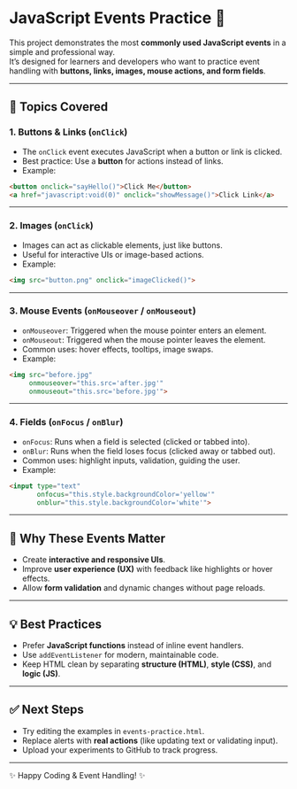 # JavaScript Events Practice 🚀

This project demonstrates the most **commonly used JavaScript events** in a simple and professional way.  
It’s designed for learners and developers who want to practice event handling with **buttons, links, images, mouse actions, and form fields**.

---

## 📌 Topics Covered

### 1. Buttons & Links (`onClick`)
- The `onClick` event executes JavaScript when a button or link is clicked.
- Best practice: Use a **button** for actions instead of links.
- Example:
```html
<button onclick="sayHello()">Click Me</button>
<a href="javascript:void(0)" onclick="showMessage()">Click Link</a>
```

---

### 2. Images (`onClick`)
- Images can act as clickable elements, just like buttons.
- Useful for interactive UIs or image-based actions.
- Example:
```html
<img src="button.png" onclick="imageClicked()">
```

---

### 3. Mouse Events (`onMouseover` / `onMouseout`)
- `onMouseover`: Triggered when the mouse pointer enters an element.
- `onMouseout`: Triggered when the mouse pointer leaves the element.
- Common uses: hover effects, tooltips, image swaps.
- Example:
```html
<img src="before.jpg" 
     onmouseover="this.src='after.jpg'" 
     onmouseout="this.src='before.jpg'">
```

---

### 4. Fields (`onFocus` / `onBlur`)
- `onFocus`: Runs when a field is selected (clicked or tabbed into).
- `onBlur`: Runs when the field loses focus (clicked away or tabbed out).
- Common uses: highlight inputs, validation, guiding the user.
- Example:
```html
<input type="text" 
       onfocus="this.style.backgroundColor='yellow'" 
       onblur="this.style.backgroundColor='white'">
```

---

## 🎯 Why These Events Matter
- Create **interactive and responsive UIs**.  
- Improve **user experience (UX)** with feedback like highlights or hover effects.  
- Allow **form validation** and dynamic changes without page reloads.  

---

## 💡 Best Practices
- Prefer **JavaScript functions** instead of inline event handlers.  
- Use `addEventListener` for modern, maintainable code.  
- Keep HTML clean by separating **structure (HTML)**, **style (CSS)**, and **logic (JS)**.  

---

## ✅ Next Steps
- Try editing the examples in `events-practice.html`.  
- Replace alerts with **real actions** (like updating text or validating input).  
- Upload your experiments to GitHub to track progress.  

---

✨ Happy Coding & Event Handling! ✨
